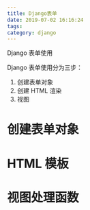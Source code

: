 ```yaml
---
title: Django表单
date: 2019-07-02 16:16:24
tags: 
category: django
---
```

Django 表单使用
<!-- more -->
Django 表单使用分为三步：
1. 创建表单对象
2. 创建 HTML 渲染
3. 视图

# 创建表单对象

# HTML 模板

# 视图处理函数


